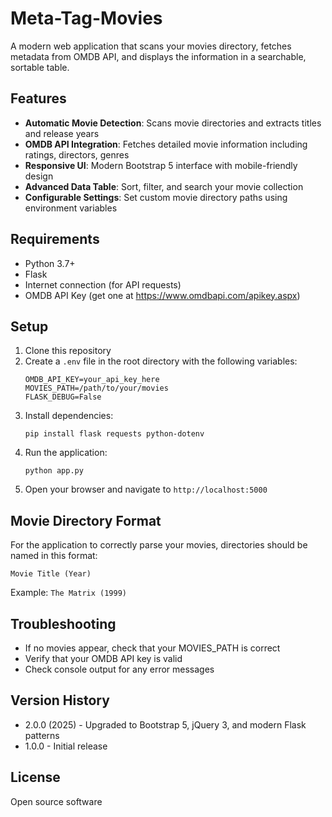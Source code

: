 # Meta-Tag-Movies

A modern web application that scans your movies directory, fetches metadata from OMDB API, and displays the information in a searchable, sortable table.

## Features

- **Automatic Movie Detection**: Scans movie directories and extracts titles and release years
- **OMDB API Integration**: Fetches detailed movie information including ratings, directors, genres
- **Responsive UI**: Modern Bootstrap 5 interface with mobile-friendly design
- **Advanced Data Table**: Sort, filter, and search your movie collection
- **Configurable Settings**: Set custom movie directory paths using environment variables

## Requirements

- Python 3.7+
- Flask
- Internet connection (for API requests)
- OMDB API Key (get one at https://www.omdbapi.com/apikey.aspx)

## Setup

1. Clone this repository
2. Create a `.env` file in the root directory with the following variables:
   ```
   OMDB_API_KEY=your_api_key_here
   MOVIES_PATH=/path/to/your/movies
   FLASK_DEBUG=False
   ```
3. Install dependencies:
   ```
   pip install flask requests python-dotenv
   ```
4. Run the application:
   ```
   python app.py
   ```
5. Open your browser and navigate to `http://localhost:5000`

## Movie Directory Format

For the application to correctly parse your movies, directories should be named in this format:

```
Movie Title (Year)
```

Example: `The Matrix (1999)`

## Troubleshooting

- If no movies appear, check that your MOVIES_PATH is correct
- Verify that your OMDB API key is valid
- Check console output for any error messages

## Version History

- 2.0.0 (2025) - Upgraded to Bootstrap 5, jQuery 3, and modern Flask patterns
- 1.0.0 - Initial release

## License

Open source software
